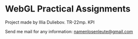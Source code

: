 # WebGL Practical Assignments

Project made by Illia Duliebov. TR-22mp. KPI

Send me mail for any information: namenlosenleute@gmail.com